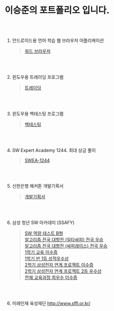 # 이승준의 포트폴리오 입니다.

<br/><br/>

1. 안드로이드용 언어 학습 웹 브라우저 어플리케이션
   > [워드 브라우저][word]

[word]: https://github.com/tmdwns7809/WordBrowser "word"

<br/><br/>

2. 윈도우용 트레이딩 프로그램
   > [트레이딩][trading]

[trading]: https://github.com/tmdwns7809/BinanceHand "trading"

<br/><br/>

3. 윈도우용 백테스팅 프로그램
   > [백테스팅][back testing]

[back testing]: https://github.com/tmdwns7809/BackTestingFinal "back testing"

<br/><br/>

4. SW Expert Academy 1244. 최대 상금 풀이
   > [SWEA-1244][swea1244]

[swea1244]: https://github.com/tmdwns7809/SWEA_1244 "swea1244"

<br/><br/>

5. 신한은행 해커톤 개발기획서
   > [개발기획서][sinhan]

[sinhan]: https://github.com/tmdwns7809/portfolio/blob/main/%EA%B8%B0%ED%83%80/%EC%8B%A0%ED%95%9C%EC%9D%80%ED%96%89%20%ED%95%B4%EC%BB%A4%ED%86%A4_%EA%B0%9C%EB%B0%9C%EA%B8%B0%ED%9A%8D%EC%84%9C.pdf "sinhan"

<br/><br/>

6. 삼성 청년 SW 아카데미 (SSAFY)
   > [SW 역량 테스트 B형][B형]<br/>
   > [알고리즘 전국 대항전 (일타싸피) 전국 우승][일타싸피]<br/>
   > [알고리즘 전국 대항전 (싸피레이스) 전국 우승][싸피레이스]<br/>
   > [1학기 교육 이수증][1학기이수증]<br/>
   > [1학기 반 1등 성적우수상][1학기우수]<br/>
   > [2학기 삼성전자 연계 프로젝트 이수증][프로젝트이수증]<br/>
   > [2학기 삼성전자 연계 프로젝트 2등 우수상][프로젝트우수상]<br/>
   > [전체 교육과정 최우수 이수증][최우수이수증]<br/>

[B형]: https://github.com/tmdwns7809/portfolio/blob/main/SSAFY/SW%20%EC%97%AD%EB%9F%89%20%ED%85%8C%EC%8A%A4%ED%8A%B8%20B%ED%98%95.jpg "B형"
[일타싸피]: https://github.com/tmdwns7809/portfolio/blob/main/SSAFY/%EC%9D%BC%ED%83%80%EC%8B%B8%ED%94%BC%20%EA%B2%B0%EA%B3%BC.png "일타싸피"
[싸피레이스]: https://github.com/tmdwns7809/portfolio/blob/main/SSAFY/%EC%8B%B8%ED%94%BC%EB%A0%88%EC%9D%B4%EC%8A%A4%20%EA%B2%B0%EA%B3%BC.png "싸피레이스"
[1학기이수증]: https://github.com/tmdwns7809/portfolio/blob/main/SSAFY/SSAFY%201%ED%95%99%EA%B8%B0%20%EA%B5%90%EC%9C%A1%EC%9D%B4%EC%88%98%EC%A6%9D.jpg "1학기이수증"
[1학기우수]: https://github.com/tmdwns7809/portfolio/blob/main/SSAFY/SSAFY%201%ED%95%99%EA%B8%B0%20%EB%B0%98%201%EB%93%B1%20%EC%9D%B4%EC%88%98%20%EC%A6%9D%EB%AA%85%EC%84%9C.jpg "1학기우수"
[프로젝트이수증]: https://github.com/tmdwns7809/portfolio/blob/main/SSAFY/SSAFY%20%EC%82%BC%EC%84%B1%EC%A0%84%EC%9E%90%20DA%20%EC%82%AC%EC%97%85%EB%B6%80%20%EC%97%B0%EA%B3%84%20%ED%94%84%EB%A1%9C%EC%A0%9D%ED%8A%B8%20%EC%9D%B4%EC%88%98%20%EC%A6%9D%EB%AA%85%EC%84%9C.jpg "프로젝트이수증"
[프로젝트우수상]: https://github.com/tmdwns7809/portfolio/blob/main/SSAFY/SSAFY%20%EC%82%BC%EC%84%B1%EC%A0%84%EC%9E%90%20DA%20%EC%82%AC%EC%97%85%EB%B6%80%20%EC%97%B0%EA%B3%84%20%ED%94%84%EB%A1%9C%EC%A0%9D%ED%8A%B8%20%EC%9A%B0%EC%88%98%EC%83%81.jpg "프로젝트우수상"
[최우수이수증]: https://github.com/tmdwns7809/portfolio/blob/main/SSAFY/SSAFY%20%EC%A0%84%EC%B2%B4%20%EA%B5%90%EC%9C%A1%EA%B3%BC%EC%A0%95%20%EC%B5%9C%EC%9A%B0%EC%88%98%20%EC%9D%B4%EC%88%98%20%EC%A6%9D%EB%AA%85%EC%84%9C.jpg "최우수이수증"

<br/><br/>

6. 미래인재 육성재단
   http://www.sffl.or.kr/
